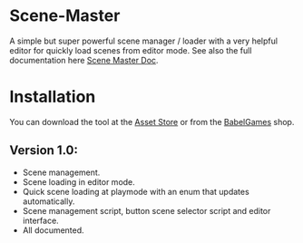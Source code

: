# Scene-Master
A simple but super powerful scene manager / loader with a very helpful editor for quickly load scenes from editor mode.
See also the full documentation here [Scene Master Doc](/SceneMasterDoc.md).

# Installation
You can download the tool at the [Asset Store](https://assetstore.unity.com/publishers/55193) or from the [BabelGames](https://babelgames.es/shop/) shop.

## Version 1.0:
- Scene management.
- Scene loading in editor mode.
- Quick scene loading at playmode with an enum that updates automatically.
- Scene management script, button scene selector script and editor interface.
- All documented.